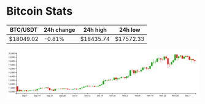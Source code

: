 # Bitcoin Stats

BTC/USDT|24h change|24h high|24h low|
|---|---|---|---|
|$18049.02|-0.81%|$18435.74|$17572.33|

<img src="./chart.svg">
